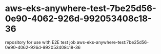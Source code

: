 # aws-eks-anywhere-test-7be25d56-0e90-4062-926d-992053408c18-36
repository for use with E2E test job aws-eks-anywhere-test:7be25d56-0e90-4062-926d-992053408c18-36
